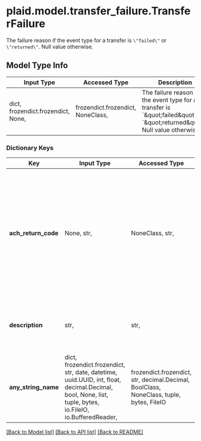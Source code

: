 # plaid.model.transfer_failure.TransferFailure

The failure reason if the event type for a transfer is `\"failed\"` or `\"returned\"`. Null value otherwise.

## Model Type Info
Input Type | Accessed Type | Description | Notes
------------ | ------------- | ------------- | -------------
dict, frozendict.frozendict, None,  | frozendict.frozendict, NoneClass,  | The failure reason if the event type for a transfer is &#x60;\&quot;failed\&quot;&#x60; or &#x60;\&quot;returned\&quot;&#x60;. Null value otherwise. | 

### Dictionary Keys
Key | Input Type | Accessed Type | Description | Notes
------------ | ------------- | ------------- | ------------- | -------------
**ach_return_code** | None, str,  | NoneClass, str,  | The ACH return code, e.g. &#x60;R01&#x60;.  A return code will be provided if and only if the transfer status is &#x60;returned&#x60;. For a full listing of ACH return codes, see [Transfer errors](https://plaid.com/docs/errors/transfer/#ach-return-codes). | [optional] 
**description** | str,  | str,  | A human-readable description of the reason for the failure or reversal. | [optional] 
**any_string_name** | dict, frozendict.frozendict, str, date, datetime, uuid.UUID, int, float, decimal.Decimal, bool, None, list, tuple, bytes, io.FileIO, io.BufferedReader,  | frozendict.frozendict, str, decimal.Decimal, BoolClass, NoneClass, tuple, bytes, FileIO | any string name can be used but the value must be the correct type | [optional]

[[Back to Model list]](../../README.md#documentation-for-models) [[Back to API list]](../../README.md#documentation-for-api-endpoints) [[Back to README]](../../README.md)

